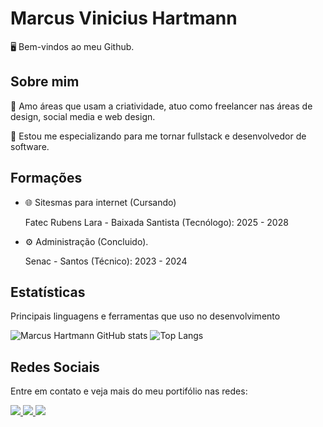 <h1>Marcus Vinicius Hartmann</h1>

🖥️ Bem-vindos ao meu Github.

<h2>Sobre mim</h2>

<p>🎨 Amo áreas que usam a criatividade, atuo como freelancer nas áreas de design, social media e web design.</p>
<p>📖 Estou me especializando para me tornar fullstack e desenvolvedor de software.</p>

<h2>Formações</h2>

<UL>
  <LI>🌐 Sitesmas para internet (Cursando)</LI>
  <p>Fatec Rubens Lara - Baixada Santista (Tecnólogo): 2025 - 2028</p>
  <LI>⚙️ Administração (Concluido).</LI>
  <p>Senac - Santos (Técnico): 2023 - 2024</p>
</UL>

<h2>Estatísticas</h2>

<p>Principais linguagens e ferramentas que uso no desenvolvimento</p>

![Marcus Hartmann GitHub stats](https://github-readme-stats.vercel.app/api?username=MarcusVHartmann&show_icons=true&border_color=D40068&&bg_color=DEG,42003C,9C0063&title_color=D6D1E1&text_color=D6D1E1&icon_color=D40068)
![Top Langs](https://github-readme-stats.vercel.app/api/top-langs/?username=MarcusVHartmann&hide_progress=true&border_color=D40068&bg_color=DEG,9C0063,42003C&title_color=D6D1E1&text_color=D6D1E1&icon_color=D40068)

<h2>Redes Sociais</h2>

<P>Entre em contato e veja mais do meu portifólio nas redes:</P>

<a href="https://linkedin.com/in/marcvhart" target="_blank">
  <img src="https://img.shields.io/badge/-LinkedIn-0077B5?style=for-the-badge&logo=linkedin&logoColor=white">
</a>

<a href="https://www.behance.net/haykirenestdio" target="_blank">
  <img src="https://img.shields.io/badge/-Behance-1769FF?style=for-the-badge&logo=behance&logoColor=white">
</a>

<a href="https://instagram.com/estudiohaykiren" target="_blank">
  <img src="https://img.shields.io/badge/-Instagram-E4405F?style=for-the-badge&logo=instagram&logoColor=white">
</a>

